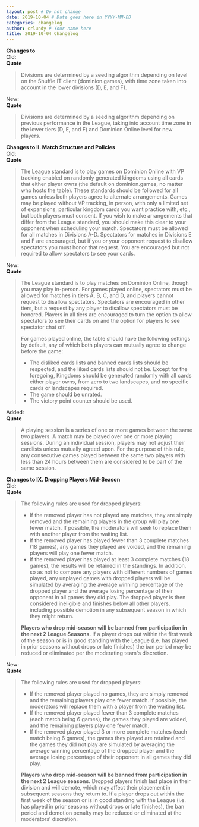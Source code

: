 ```yaml
---
layout: post # Do not change
date: 2019-10-04 # Date goes here in YYYY-MM-DD
categories: changelog
author: crlundy # Your name here
title: 2019-10-04 Changelog
---
```

**Changes to**  
Old:  
**Quote**
> Divisions are determined by a seeding algorithm depending on level on the Shuffle IT client (dominion.games), with time zone taken into account in the lower divisions (D, E, and F).

New:  
**Quote**
> Divisions are determined by a seeding algorithm depending on previous performance in the League, taking into account time zone in the lower tiers (D, E, and F) and Dominion Online level for new players.


**Changes to II. Match Structure and Policies**  
Old:  
**Quote**
> The League standard is to play games on Dominion Online with VP tracking enabled on randomly generated kingdoms using all cards that either player owns (the default on dominion.games, no matter who hosts the table). These standards should be followed for all games unless both players agree to alternate arrangements. Games may be played without VP tracking, in person, with only a limited set of expansions, particular kingdom cards you want practice with, etc., but both players must consent. If you wish to make arrangements that differ from the League standard, you should make this clear to your opponent when scheduling your match. Spectators must be allowed for all matches in Divisions A-D. Spectators for matches in Divisions E and F are encouraged, but if you or your opponent request to disallow spectators you must honor that request. You are encouraged but not required to allow spectators to see your cards.

New:   
**Quote**
> The League standard is to play matches on Dominion Online, though you may play in-person. For games played online, spectators must be allowed for matches in tiers A, B, C, and D, and players cannot request to disallow spectators. Spectators are encouraged in other tiers, but a request by any player to disallow spectators must be honored. Players in all tiers are encouraged to turn the option to allow spectators to see their cards on and the option for players to see spectator chat off.
>
> For games played online, the table should have the following settings by default, any of which both players can mutually agree to change before the game:
> * The disliked cards lists and banned cards lists should be respected, and the liked cards lists should not be. Except for the foregoing, Kingdoms should be generated randomly with all cards either player owns, from zero to two landscapes, and no specific cards or landscapes required.
> * The game should be unrated.
> * The victory point counter should be used.

Added:  
**Quote**
> A playing session is a series of one or more games between the same two players. A match may be played over one or more playing sessions. During an individual session, players may not adjust their cardlists unless mutually agreed upon. For the purpose of this rule, any consecutive games played between the same two players with less than 24 hours between them are considered to be part of the same session.


**Changes to IX. Dropping Players Mid-Season**  
Old:  
**Quote**
> The following rules are used for dropped players:
> * If the removed player has not played any matches, they are simply removed and the remaining players in the group will play one fewer match. If possible, the moderators will seek to replace them with another player from the waiting list.
> * If the removed player has played fewer than 3 complete matches (18 games), any games they played are voided, and the remaining players will play one fewer match.
> * If the removed player has played at least 3 complete matches (18 games), the results will be retained in the standings. In addition, so as not to compare any players with different numbers of games played, any unplayed games with dropped players will be simulated by averaging the average winning percentage of the dropped player and the average losing percentage of their opponent in all games they did play. The dropped player is then considered ineligible and finishes below all other players, including possible demotion in any subsequent season in which they might return.
>
> **Players who drop mid-season will be banned from participation in the next 2 League Seasons.** If a player drops out within the first week of the season or is in good standing with the League (i.e. has played in prior seasons without drops or late finishes) the ban period may be reduced or eliminated per the moderating team's discretion.

New:   
**Quote**
> The following rules are used for dropped players:
> * If the removed player played no games, they are simply removed and the remaining players play one fewer match. If possible, the moderators will replace them with a player from the waiting list.
> * If the removed player played fewer than 3 complete matches (each match being 6 games), the games they played are voided, and the remaining players play one fewer match.
> * If the removed player played 3 or more complete matches (each match being 6 games), the games they played are retained and the games they did not play are simulated by averaging the average winning percentage of the dropped player and the average losing percentage of their opponent in all games they did play.
>
> **Players who drop mid-season will be banned from participation in the next 2 League seasons.** Dropped players finish last place in their division and will demote, which may affect their placement in subsequent seasons they return to. If a player drops out within the first week of the season or is in good standing with the League (i.e. has played in prior seasons without drops or late finishes), the ban period and demotion penalty may be reduced or eliminated at the moderators’ discretion.
